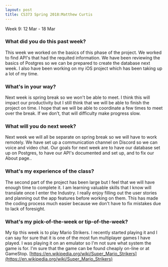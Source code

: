 ```yaml
---
layout: post
title: CS373 Spring 2018:Matthew Curtis
---
```

Week 9: 12 Mar - 18 Mar

### What did you do this past week?

This week we worked on the basics of this phase of the project. We worked to find API's that had the requited information. We have been reviewing the basics of Postgres so we can be prepared to create the database next week. I also have been working on my iOS project which has been taking up a lot of my time. 

### What's in your way?

Next week is spring break so we won't be able to meet. I think this will impact our productivity but I still think that we will be able to finish the project on time. I hope that we will be able to coordinate a few times to meet over the break. If we don’t, that will difficulty make progress slow. 

### What will you do next week?

Next week we will all be separate on spring break so we will have to work remotely. We have set up a communication channel on Discord so we can voice and video chat. Our goals for next week are to have our database set up on Postgres, to have our API's documented and set up, and to fix our About page.. 

### What's my experience of the class?

The second part of the project has been large but I feel that we will have enough time to complete it. I am learning valuable skills that I know will translate once I enter the Industry. I really enjoy filling out the user stories and planning out the app features before working on them. This has made the coding process much easier because we don't have to fix mistakes due to lack of foresight. 

### What's my pick-of-the-week or tip-of-the-week?

My tip this week is to play Mario Strikers. I recently started playing it and I can say for sure that it is one of the most fun multiplayer games I have played. I was playing it on an emulator so I'm not sure what system the game is for. I'm sure that the game can be found cheaply on-line or at GameStop. 
[https://en.wikipedia.org/wiki/Super_Mario_Strikers](https://en.wikipedia.org/wiki/Super_Mario_Strikers)
